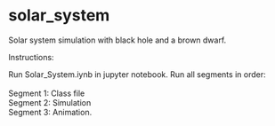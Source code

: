 # solar_system
Solar system simulation with black hole and a brown dwarf.

Instructions:

Run Solar_System.iynb in jupyter notebook. Run all segments in order: <br> <br> 
  	Segment 1: Class file <br> 
  	Segment 2: Simulation <br> 
  	Segment 3: Animation. <br> 
